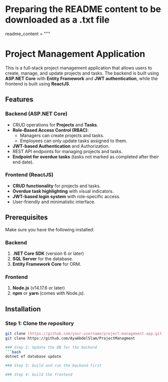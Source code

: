 # Preparing the README content to be downloaded as a .txt file

readme_content = """
# Project Management Application

This is a full-stack project management application that allows users to create, manage, and update projects and tasks. 
The backend is built using **ASP.NET Core** with **Entity Framework** and **JWT authentication**, while the frontend is built using **ReactJS**.

## Features

### Backend (ASP.NET Core)
- CRUD operations for **Projects** and **Tasks**.
- **Role-Based Access Control (RBAC)**:
  - Managers can create projects and tasks.
  - Employees can only update tasks assigned to them.
- **JWT-based Authentication** and Authorization.
- REST API endpoints for managing projects and tasks.
- **Endpoint for overdue tasks** (tasks not marked as completed after their end date).

### Frontend (ReactJS)
- **CRUD functionality** for projects and tasks.
- **Overdue task highlighting** with visual indicators.
- **JWT-based login system** with role-specific access.
- User-friendly and minimalistic interface.

## Prerequisites

Make sure you have the following installed:

### Backend
1. **.NET Core SDK** (version 6 or later)
2. **SQL Server** for the database.
3. **Entity Framework Core** for ORM.

### Frontend
1. **Node.js** (v14.17.6 or later)
2. **npm** or **yarn** (comes with Node.js).

## Installation

### Step 1: Clone the repository
```bash
git clone [https://github.com/your-username/project-management-app.git](https://github.com/AyaAbdelSlam/ProjectManagementAPI)
git clone https://github.com/AyaAbdelSlam/ProjectManagment

### Step 2: Update the DB for the backend
```bash
dotnet ef database update

### Step 3: build and run the backend first

### Step 4: build the frontend 
